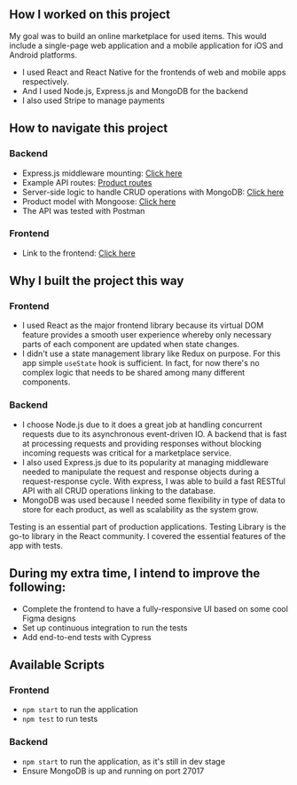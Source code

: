 ## How I worked on this project

My goal was to build an online marketplace for used items. This would include a single-page web application and a mobile application for iOS and Android platforms.

- I used React and React Native for the frontends of web and mobile apps respectively.
- And I used Node.js, Express.js and MongoDB for the backend
- I also used Stripe to manage payments

## How to navigate this project

### Backend

- Express.js middleware mounting: [Click here](https://github.com/Lambertyubin/marketplace_backend/blob/main/app.js#L34)
- Example API routes: [Product routes](https://github.com/Lambertyubin/marketplace_backend/blob/main/routes/product.routes.js#L8)
- Server-side logic to handle CRUD operations with MongoDB: [Click here](https://github.com/Lambertyubin/marketplace_backend/blob/main/routes/product.routes.js#L8)
- Product model with Mongoose: [Click here](https://github.com/Lambertyubin/marketplace_backend/blob/main/models/product.model.js#L3)
- The API was tested with Postman

### Frontend

- Link to the frontend: [Click here](https://github.com/Lambertyubin/marketplace_frontend)

## Why I built the project this way

### Frontend

- I used React as the major frontend library because its virtual DOM feature provides a smooth user experience whereby only necessary parts of each component are updated when state changes.
- I didn't use a state management library like Redux on purpose. For this app simple `useState` hook is sufficient. In fact, for now there's no complex logic that needs to be shared among many different components.

### Backend

- I choose Node.js due to it does a great job at handling concurrent requests due to its asynchronous event-driven IO. A backend that is fast at processing requests and providing responses without blocking incoming requests was critical for a marketplace service.
- I also used Express.js due to its popularity at managing middleware needed to manipulate the request and response objects during a request-response cycle. With express, I was able to build a fast RESTful API with all CRUD operations linking to the database.
- MongoDB was used because I needed some flexibility in type of data to store for each product, as well as scalability as the system grow.

Testing is an essential part of production applications. Testing Library is the go-to library in the React community. I covered the essential features of the app with tests.

## During my extra time, I intend to improve the following:

- Complete the frontend to have a fully-responsive UI based on some cool Figma designs
- Set up continuous integration to run the tests
- Add end-to-end tests with Cypress

## Available Scripts

### Frontend

- `npm start` to run the application
- `npm test` to run tests

### Backend

- `npm start` to run the application, as it's still in dev stage
- Ensure MongoDB is up and running on port 27017
